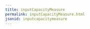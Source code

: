 ```yaml
---
title: inputCapacityMeasure
permalink: inputCapacityMeasure.html
jsonid: inputcapacitymeasure
---
```

